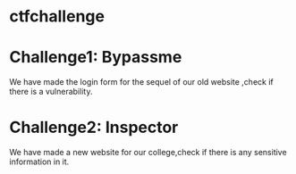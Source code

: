 ﻿# ctfchallenge

# Challenge1: Bypassme

<!-- A brief description of what this project does and who it's for -->
We have made the login form for the sequel of our old website ,check if there is a vulnerability.

# Challenge2: Inspector
We have made a new website for our college,check if there is any sensitive information in it.

